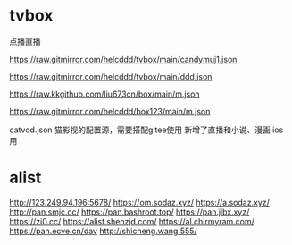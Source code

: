 # tvbox

点播直播

https://raw.gitmirror.com/helcddd/tvbox/main/candymuj1.json

https://raw.gitmirror.com/helcddd/tvbox/main/ddd.json 

https://raw.kkgithub.com/liu673cn/box/main/m.json

https://raw.gitmirror.com/helcddd/box123/main/m.json

catvod.json
猫影视的配置源，需要搭配gitee使用
新增了直播和小说、漫画
ios用

# alist
http://123.249.94.196:5678/
https://om.sodaz.xyz/ 
https://a.sodaz.xyz/
http://pan.smjc.cc/
https://pan.bashroot.top/
https://pan.jlbx.xyz/
https://zi0.cc/
https://alist.shenzjd.com/
https://al.chirmyram.com/
https://pan.ecve.cn/dav
http://shicheng.wang:555/

